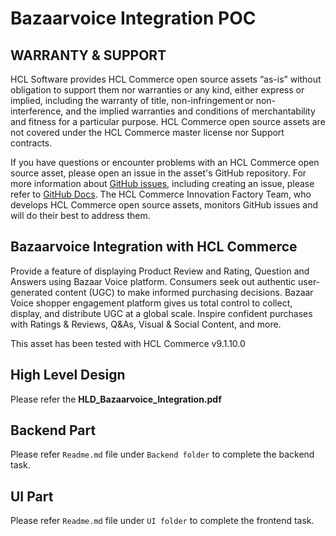 # Bazaarvoice Integration POC

## WARRANTY & SUPPORT 
HCL Software provides HCL Commerce open source assets “as-is” without obligation to support them nor warranties or any kind, either express or implied, including the warranty of title, non-infringement or non-interference, and the implied warranties and conditions of merchantability and fitness for a particular purpose. HCL Commerce open source assets are not covered under the HCL Commerce master license nor Support contracts.

If you have questions or encounter problems with an HCL Commerce open source asset, please open an issue in the asset's GitHub repository. For more information about [GitHub issues](https://docs.github.com/en/issues), including creating an issue, please refer to [GitHub Docs](https://docs.github.com/en). The HCL Commerce Innovation Factory Team, who develops HCL Commerce open source assets, monitors GitHub issues and will do their best to address them. 

## Bazaarvoice Integration with HCL Commerce
Provide a feature of displaying Product Review and Rating, Question and Answers using Bazaar Voice platform. Consumers seek out authentic user-generated content (UGC) to make informed purchasing decisions. Bazaar Voice shopper engagement platform gives us total control to collect, display, and distribute UGC at a global scale. Inspire confident purchases with Ratings & Reviews, Q&As, Visual & Social Content, and more.

This asset has been tested with HCL Commerce v9.1.10.0

## High Level Design
Please refer the **HLD_Bazaarvoice_Integration.pdf**

## Backend Part
Please refer `Readme.md` file under `Backend folder` to complete the backend task.

## UI Part
Please refer `Readme.md` file under `UI folder` to complete the frontend task.

